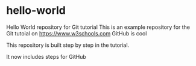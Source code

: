 # hello-world
Hello World repository for Git tutorial
This is an example repository for the Git tutoial on https://www.w3schools.com
GitHub is cool

This repository is built step by step in the tutorial.

It now includes steps for GitHub
